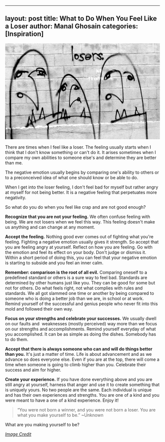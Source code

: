 
---
layout: post
title: What to Do When You Feel Like a Loser
author: Manal Ghosain
categories: [Inspiration]
---

![Losers](/images/losers.jpg)

There are times when I feel like a loser. The feeling usually starts when I think that I don't know something or can't do it. It arises sometimes when I compare my own abilities to someone else's and determine they are better than me. 

The negative emotion usually begins by comparing one's ability to others or to a preconceived idea of what one should know or be able to do. 

When I get into the loser feeling, I don't feel bad for myself but rather angry at myself for not being better. It is a negative feeling that perpetuates more negativity. 

So what do you do when you feel like crap and are not good enough? 

**Recognize that you are not your feeling.** We often confuse feeling with being. We are not losers when we feel this way. This feeling doesn't make us anything and can change at any moment. 

**Accept the feeling.** Nothing good ever comes out of fighting what you're feeling. Fighting a negative emotion usually gives it strength. So accept that you are feeling angry at yourself. Reflect on how you are feeling. Go with the emotion and feel its effect on your body. Don't judge or dismiss it. Within a short period of doing this, you can feel that your negative emotion is starting to subside and you feel an inner calm. 

**Remember: comparison is the root of all evil.** Comparing oneself to a predefined standard or others is a sure way to feel bad. Standards are determined by other humans just like you. They can be good for some but not for others. Do what feels right, not what complies with rules and standards. We all got slammed one time or another by being compared to someone who is doing a better job than we are, in school or at work. Remind yourself of the successful and genius people who never fit into this mold and followed their own way. 

**Focus on your strengths and celebrate your successes.** We usually dwell on our faults and  weaknesses (mostly perceived) way more than we focus on our strengths and accomplishments. Remind yourself everyday of what you accomplished. It can be as simple as doing the dishes. Somebody has to do them. 

**Accept that there is always someone who can and will do things better than you.** It's just a matter of time. Life is about advancement and as we advance so does everyone else. Even if you are at the top, there will come a time when someone is going to climb higher than you. Celebrate their success and aim for higher. 

**Create your experience.** If you have done everything above and you are still angry at yourself, harness that anger and use it to create something that is uniquely yours. No two people are the same. Each individual is unique and has their own experiences and strengths. You are one of a kind and you were meant to have a one of a kind experience. Enjoy it! 

> “You were not born a winner, and you were not born a loser. You are what you make yourself to be.” ~Unknown

What are you making yourself to be?

*[Image Credit](http://www.flickr.com/photos/cali2okie/2236551824/)*